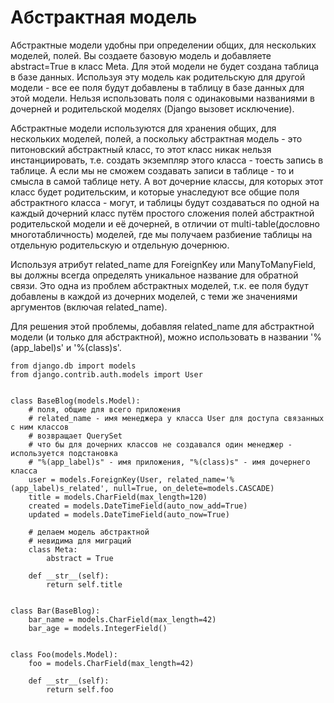 Абcтрактная модель
=



Абстрактные модели удобны при определении общих, для нескольких моделей, полей. 
Вы создаете базовую модель и добавляете abstract=True в класс Meta. 
Для этой модели не будет создана таблица в базе данных. Используя эту модель как родительскую для другой модели - 
все ее поля будут добавлены в таблицу в базе данных для этой модели. 
Нельзя использовать поля с одинаковыми названиями в дочерней и родительской моделях (Django вызовет исключение).


Абстрактные модели используются для хранения общих, для нескольких моделей, полей, 
а поскольку абстрактная модель - это питоновский абстрактный класс, то этот класс никак нельзя инстанциировать, 
т.е. создать экземпляр этого класса - тоесть запись в таблице. 
А если мы не сможем создавать записи в таблице - то и смысла в самой таблице нету.
А вот дочерние классы, для которых этот класс будет родительским, и которые унаследуют все общие поля абстрактного класса - могут, 
и таблицы будут создаваться по одной на каждый дочерний класс путём простого сложения 
полей абстрактной родительской модели и её дочерней, в отличии от multi-table(дословно многотабличность) моделей, 
где мы получаем разбиение таблицы на отдельную родительскую и отдельную дочернюю.

Используя атрибут related_name для ForeignKey или ManyToManyField, вы должны всегда определять уникальное название для обратной связи. 
Это одна из проблем абстрактных моделей, т.к. ее поля будут добавлены в каждой из дочерних моделей, 
с теми же значениями аргументов (включая related_name).

Для решения этой проблемы, добавляя related_name для абстрактной модели (и только для абстрактной), 
можно использовать в названии '%(app_label)s' и '%(class)s'.

```
from django.db import models
from django.contrib.auth.models import User


class BaseBlog(models.Model):
    # поля, общие для всего приложения
    # related_name - имя менеджера у класса User для доступа связанных с ним классов
    # возвращает QuerySet
    # что бы для дочерних классов не создавался один менеджер - используется подстановка
    # "%(app_label)s" - имя приложения, "%(class)s" - имя дочернего класса
    user = models.ForeignKey(User, related_name='%(app_label)s_related', null=True, on_delete=models.CASCADE)
    title = models.CharField(max_length=120)
    created = models.DateTimeField(auto_now_add=True)
    updated = models.DateTimeField(auto_now=True)

    # делаем модель абстрактной
    # невидима для миграций
    class Meta:
        abstract = True

    def __str__(self):
        return self.title


class Bar(BaseBlog):
    bar_name = models.CharField(max_length=42)
    bar_age = models.IntegerField()


class Foo(models.Model):
    foo = models.CharField(max_length=42)

    def __str__(self):
        return self.foo    
```
